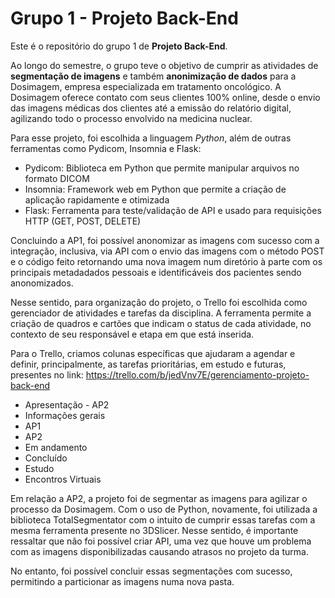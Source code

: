 # Grupo 1 - Projeto Back-End
Este é o repositório do grupo 1 de __Projeto Back-End__.


Ao longo do semestre, o grupo teve o objetivo de cumprir as atividades de __segmentação de imagens__ e também __anonimização de dados__ para a Dosimagem, empresa especializada em tratamento oncológico. A Dosimagem oferece contato com seus clientes 100% online, desde o envio das imagens médicas dos clientes até a emissão do relatório digital, agilizando todo o processo envolvido na medicina nuclear.


Para esse projeto, foi escolhida a linguagem _Python_, além de outras ferramentas como Pydicom, Insomnia e Flask:
 - Pydicom: Biblioteca em Python que permite manipular arquivos no formato DICOM
 - Insomnia: Framework web em Python que permite a criação de aplicação rapidamente e otimizada
 - Flask: Ferramenta para teste/validação de API e usado para requisições HTTP (GET, POST, DELETE)

Concluindo a AP1, foi possível anonomizar as imagens com sucesso com a integração, inclusiva, via API com o envio das imagens com o método POST e o código feito retornando uma nova imagem num diretório à parte com os principais metadadados pessoais e identificáveis dos pacientes sendo anonomizados.

Nesse sentido, para organização do projeto, o Trello foi escolhida como gerenciador de atividades e tarefas da disciplina. A ferramenta permite a criação de quadros e cartões que indicam o status de cada atividade, no contexto de seu responsável e etapa em que está inserida.

Para o Trello, criamos colunas específicas que ajudaram a agendar e definir, principalmente, as tarefas prioritárias, em estudo e futuras, presentes no link: https://trello.com/b/jedVnv7E/gerenciamento-projeto-back-end
 - Apresentação - AP2
 - Informações gerais
 - AP1
 - AP2
 - Em andamento
 - Concluído
 - Estudo
 - Encontros Virtuais

 Em relação a AP2, a projeto foi de segmentar as imagens para agilizar o processo da Dosimagem. Com o uso de Python, novamente, foi utilizada a biblioteca TotalSegmentator com o intuito de cumprir essas tarefas com a mesma ferramenta presente no 3DSlicer. Nesse sentido, é importante ressaltar que não foi possível criar API, uma vez que houve um problema com as imagens disponibilizadas causando atrasos no projeto da turma. 

 No entanto, foi possível concluir essas segmentações com sucesso, permitindo a particionar as imagens numa nova pasta.
